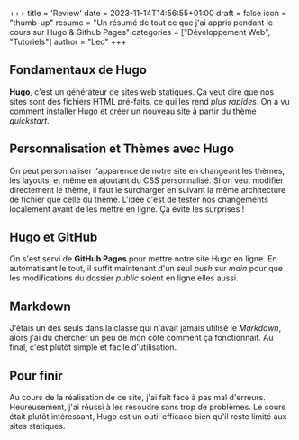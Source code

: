 +++
title = 'Review'
date = 2023-11-14T14:56:55+01:00
draft = false
icon = "thumb-up"
resume = "Un résumé de tout ce que j'ai appris pendant le cours sur Hugo & Github Pages"
categories = ["Développement Web", "Tutoriels"]
author = "Leo"
+++

## Fondamentaux de Hugo
**Hugo**, c'est un générateur de sites web statiques. Ça veut dire que nos sites sont des fichiers HTML pré-faits, ce qui les rend *plus rapides*. On a vu comment installer Hugo et créer un nouveau site à partir du thème *quickstart*.

## Personnalisation et Thèmes avec Hugo
On peut personnaliser l'apparence de notre site en changeant les thèmes, les layouts, et même en ajoutant du CSS personnalisé. Si on veut modifier directement le thème, il faut le surcharger en suivant la même architecture de fichier que celle du thème. L'idée c'est de tester nos changements localement avant de les mettre en ligne. Ça évite les surprises !

## Hugo et GitHub
On s'est servi de **GitHub Pages** pour mettre notre site Hugo en ligne. En automatisant le tout, il suffit maintenant d'un seul *push* sur *main* pour que les modifications du dossier *public* soient en ligne elles aussi.

## Markdown
J'étais un des seuls dans la classe qui n'avait jamais utilisé le *Markdown*, alors j'ai dû chercher un peu de mon côté comment ça fonctionnait. Au final, c'est plutôt simple et facile d'utilisation.

## Pour finir
Au cours de la réalisation de ce site, j'ai fait face à pas mal d'erreurs. Heureusement, j'ai réussi à les résoudre sans trop de problèmes. Le cours était plutôt intéressant, Hugo est un outil efficace bien qu'il reste limité aux sites statiques.

